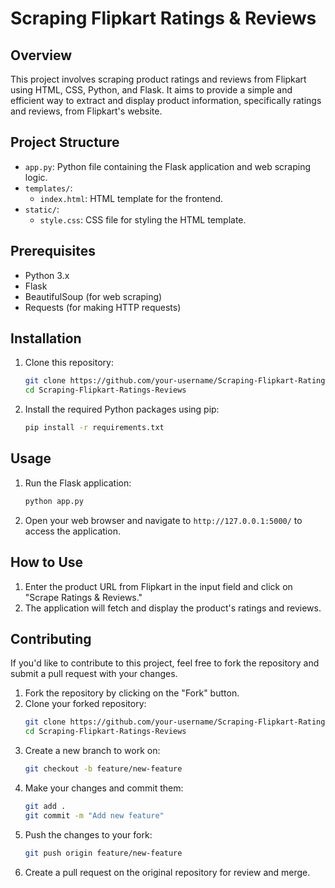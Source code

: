 # Scraping Flipkart Ratings & Reviews

## Overview

This project involves scraping product ratings and reviews from Flipkart using HTML, CSS, Python, and Flask. It aims to provide a simple and efficient way to extract and display product information, specifically ratings and reviews, from Flipkart's website.

## Project Structure

- `app.py`: Python file containing the Flask application and web scraping logic.
- `templates/`:
  - `index.html`: HTML template for the frontend.
- `static/`:
  - `style.css`: CSS file for styling the HTML template.

## Prerequisites

- Python 3.x
- Flask
- BeautifulSoup (for web scraping)
- Requests (for making HTTP requests)

## Installation

1. Clone this repository:
   ```bash
   git clone https://github.com/your-username/Scraping-Flipkart-Ratings-Reviews.git
   cd Scraping-Flipkart-Ratings-Reviews
   ```

2. Install the required Python packages using pip:
   ```bash
   pip install -r requirements.txt
   ```

## Usage

1. Run the Flask application:
   ```bash
   python app.py
   ```

2. Open your web browser and navigate to `http://127.0.0.1:5000/` to access the application.

## How to Use

1. Enter the product URL from Flipkart in the input field and click on "Scrape Ratings & Reviews."
2. The application will fetch and display the product's ratings and reviews.

## Contributing

If you'd like to contribute to this project, feel free to fork the repository and submit a pull request with your changes.

1. Fork the repository by clicking on the "Fork" button.
2. Clone your forked repository:
   ```bash
   git clone https://github.com/your-username/Scraping-Flipkart-Ratings-Reviews.git
   cd Scraping-Flipkart-Ratings-Reviews
   ```
3. Create a new branch to work on:
   ```bash
   git checkout -b feature/new-feature
   ```
4. Make your changes and commit them:
   ```bash
   git add .
   git commit -m "Add new feature"
   ```
5. Push the changes to your fork:
   ```bash
   git push origin feature/new-feature
   ```
6. Create a pull request on the original repository for review and merge.
